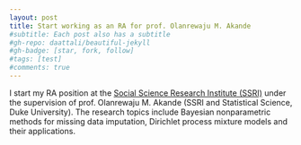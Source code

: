 ```yaml
---
layout: post
title: Start working as an RA for prof. Olanrewaju M. Akande
#subtitle: Each post also has a subtitle
#gh-repo: daattali/beautiful-jekyll
#gh-badge: [star, fork, follow]
#tags: [test]
#comments: true
---
```


I start my RA position at the [Social Science Research Institute (SSRI)](https://ssri.duke.edu/) under the supervision of prof. Olanrewaju M. Akande (SSRI and Statistical Science, Duke University). The research topics include Bayesian nonparametric methods for missing data imputation, Dirichlet process mixture models and their applications.


